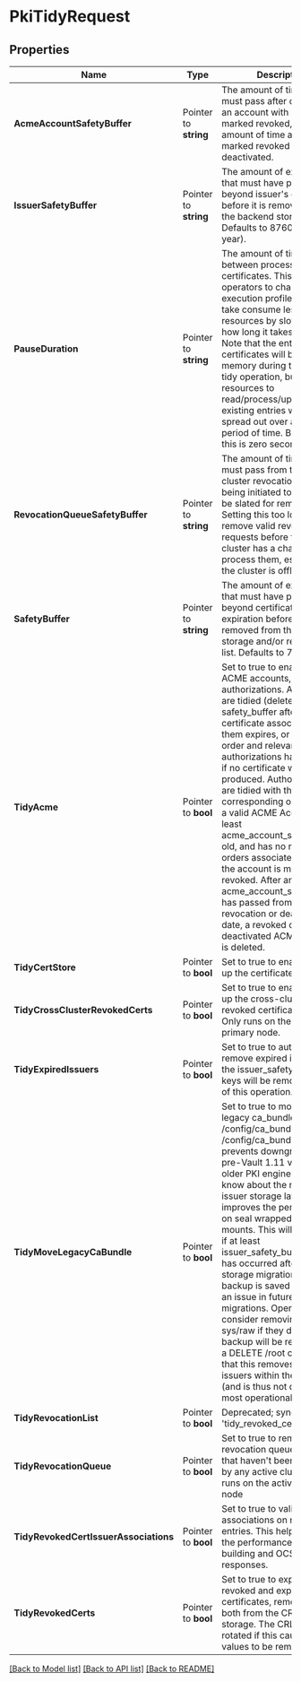 # PkiTidyRequest


## Properties

Name | Type | Description | Notes
------------ | ------------- | ------------- | -------------
**AcmeAccountSafetyBuffer** | Pointer to **string** | The amount of time that must pass after creation that an account with no orders is marked revoked, and the amount of time after being marked revoked or deactivated. | [optional] [default to "2592000"]
**IssuerSafetyBuffer** | Pointer to **string** | The amount of extra time that must have passed beyond issuer&#x27;s expiration before it is removed from the backend storage. Defaults to 8760 hours (1 year). | [optional] [default to "31536000"]
**PauseDuration** | Pointer to **string** | The amount of time to wait between processing certificates. This allows operators to change the execution profile of tidy to take consume less resources by slowing down how long it takes to run. Note that the entire list of certificates will be stored in memory during the entire tidy operation, but resources to read/process/update existing entries will be spread out over a greater period of time. By default this is zero seconds. | [optional] [default to "0s"]
**RevocationQueueSafetyBuffer** | Pointer to **string** | The amount of time that must pass from the cross-cluster revocation request being initiated to when it will be slated for removal. Setting this too low may remove valid revocation requests before the owning cluster has a chance to process them, especially if the cluster is offline. | [optional] [default to "172800"]
**SafetyBuffer** | Pointer to **string** | The amount of extra time that must have passed beyond certificate expiration before it is removed from the backend storage and/or revocation list. Defaults to 72 hours. | [optional] [default to "259200"]
**TidyAcme** | Pointer to **bool** | Set to true to enable tidying ACME accounts, orders and authorizations. ACME orders are tidied (deleted) safety_buffer after the certificate associated with them expires, or after the order and relevant authorizations have expired if no certificate was produced. Authorizations are tidied with the corresponding order. When a valid ACME Account is at least acme_account_safety_buffer old, and has no remaining orders associated with it, the account is marked as revoked. After another acme_account_safety_buffer has passed from the revocation or deactivation date, a revoked or deactivated ACME account is deleted. | [optional] [default to false]
**TidyCertStore** | Pointer to **bool** | Set to true to enable tidying up the certificate store | [optional] 
**TidyCrossClusterRevokedCerts** | Pointer to **bool** | Set to true to enable tidying up the cross-cluster revoked certificate store. Only runs on the active primary node. | [optional] 
**TidyExpiredIssuers** | Pointer to **bool** | Set to true to automatically remove expired issuers past the issuer_safety_buffer. No keys will be removed as part of this operation. | [optional] 
**TidyMoveLegacyCaBundle** | Pointer to **bool** | Set to true to move the legacy ca_bundle from /config/ca_bundle to /config/ca_bundle.bak. This prevents downgrades to pre-Vault 1.11 versions (as older PKI engines do not know about the new multi-issuer storage layout), but improves the performance on seal wrapped PKI mounts. This will only occur if at least issuer_safety_buffer time has occurred after the initial storage migration. This backup is saved in case of an issue in future migrations. Operators may consider removing it via sys/raw if they desire. The backup will be removed via a DELETE /root call, but note that this removes ALL issuers within the mount (and is thus not desirable in most operational scenarios). | [optional] 
**TidyRevocationList** | Pointer to **bool** | Deprecated; synonym for &#x27;tidy_revoked_certs | [optional] 
**TidyRevocationQueue** | Pointer to **bool** | Set to true to remove stale revocation queue entries that haven&#x27;t been confirmed by any active cluster. Only runs on the active primary node | [optional] [default to false]
**TidyRevokedCertIssuerAssociations** | Pointer to **bool** | Set to true to validate issuer associations on revocation entries. This helps increase the performance of CRL building and OCSP responses. | [optional] 
**TidyRevokedCerts** | Pointer to **bool** | Set to true to expire all revoked and expired certificates, removing them both from the CRL and from storage. The CRL will be rotated if this causes any values to be removed. | [optional] 





[[Back to Model list]](../README.md#documentation-for-models) [[Back to API list]](../README.md#documentation-for-api-endpoints) [[Back to README]](../README.md)


